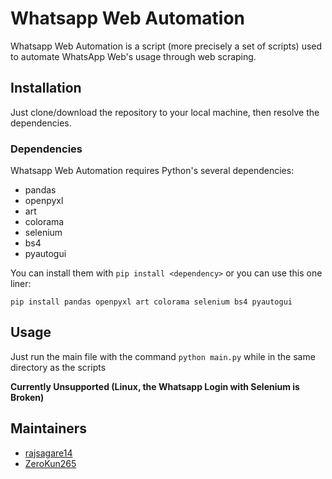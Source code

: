# Whatsapp Web Automation

Whatsapp Web Automation is a script (more precisely a set of scripts) used to automate WhatsApp Web's usage through web scraping.

## Installation

Just clone/download the repository to your local machine, then resolve the dependencies.

### Dependencies
Whatsapp Web Automation requires Python's several dependencies:

- pandas
- openpyxl
- art
- colorama
- selenium
- bs4
- pyautogui

You can install them with ```pip install <dependency>``` or you can use this one liner:
```
pip install pandas openpyxl art colorama selenium bs4 pyautogui
```

## Usage
Just run the main file with the command ```python main.py``` while in the same directory as the scripts

**Currently Unsupported (Linux, the Whatsapp Login with Selenium is Broken)**

## Maintainers
* [rajsagare14](https://github.com/rajsagare14)
* [ZeroKun265](https://github.com/ZeroKun265)
